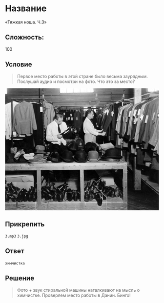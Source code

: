 # Название
«Тяжкая ноша. Ч.3»

## Сложность:
100

## Условие
> Первое место работы в этой стране было весьма заурядным. Послушай аудио и посмотри на фото. Что это за место?

![](3.jpg)

## Прикрепить
`3.mp3` `3.jpg`

## Ответ
`химчистка`

## Решение
> Фото + звук стиральной машины наталкивают на мысль о химчистке. Проверяем место работы в Дании. Бинго!
